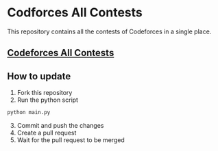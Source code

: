 # Codforces All Contests
This repository contains all the contests of Codeforces in a single place.

## [Codeforces All Contests](https://shhossain.github.io/codeforces-all-contests/)


## How to update
1. Fork this repository
2. Run the python script
```bash
python main.py
```
3. Commit and push the changes
4. Create a pull request
5. Wait for the pull request to be merged